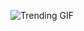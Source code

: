 ![Trending GIF](https://media0.giphy.com/media/v1.Y2lkPThiYjIxNzcydWNjMDFrbGh2M2gxN3VuanJxcWNtdmY1dGViemVmZmY1emRneHU0biZlcD12MV9naWZzX3NlYXJjaCZjdD1n/YQitE4YNQNahy/giphy.gif)
